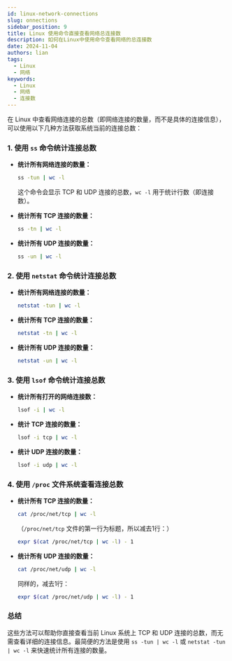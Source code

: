 ```yaml
---
id: linux-network-connections
slug: onnections
sidebar_position: 9
title: Linux 使用命令直接查看网络总连接数
description: 如何在Linux中使用命令查看网络的总连接数
date: 2024-11-04
authors: lian
tags: 
  - Linux
  - 网络
keywords: 
  - Linux
  - 网络
  - 连接数
---
```



在 Linux 中查看网络连接的总数（即网络连接的数量，而不是具体的连接信息），可以使用以下几种方法获取系统当前的连接总数：

### 1. 使用 `ss` 命令统计连接总数

- **统计所有网络连接的数量：**
  ```bash
  ss -tun | wc -l
  ```
  这个命令会显示 TCP 和 UDP 连接的总数，`wc -l` 用于统计行数（即连接数）。

- **统计所有 TCP 连接的数量：**
  ```bash
  ss -tn | wc -l
  ```

- **统计所有 UDP 连接的数量：**
  ```bash
  ss -un | wc -l
  ```

### 2. 使用 `netstat` 命令统计连接总数

- **统计所有网络连接的数量：**
  ```bash
  netstat -tun | wc -l
  ```

- **统计所有 TCP 连接的数量：**
  ```bash
  netstat -tn | wc -l
  ```

- **统计所有 UDP 连接的数量：**
  ```bash
  netstat -un | wc -l
  ```

### 3. 使用 `lsof` 命令统计连接总数

- **统计所有打开的网络连接数：**
  ```bash
  lsof -i | wc -l
  ```

- **统计 TCP 连接的数量：**
  ```bash
  lsof -i tcp | wc -l
  ```

- **统计 UDP 连接的数量：**
  ```bash
  lsof -i udp | wc -l
  ```

### 4. 使用 `/proc` 文件系统查看连接总数

- **统计所有 TCP 连接的数量：**
  ```bash
  cat /proc/net/tcp | wc -l
  ```
  （`/proc/net/tcp` 文件的第一行为标题，所以减去1行：）
  ```bash
  expr $(cat /proc/net/tcp | wc -l) - 1
  ```

- **统计所有 UDP 连接的数量：**
  ```bash
  cat /proc/net/udp | wc -l
  ```
  同样的，减去1行：
  ```bash
  expr $(cat /proc/net/udp | wc -l) - 1
  ```

### 总结
这些方法可以帮助你直接查看当前 Linux 系统上 TCP 和 UDP 连接的总数，而无需查看详细的连接信息。最简便的方法是使用 `ss -tun | wc -l` 或 `netstat -tun | wc -l` 来快速统计所有连接的数量。